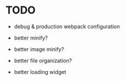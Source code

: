 # TODO

- debug & production webpack configuration
- better minify?
- better image minify?
- better file organization?

- better loading widget

